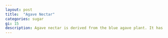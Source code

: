 ```yaml
---
layout: post
title:  "Agave Nectar"
categories: sugar
gi: 15
description: Agave nectar is derived from the blue agave plant. It has a lower GI than sugar so it does not spike the blood sugar as some do. The label must state 100% agave or hydrolyzed inulin syrup (the FDA says this is true agave) otherwise you may be getting a highly refined product that is full of HFCS. It has no nutritional value but because it is sweeter than honey–less can be used.
---
```


